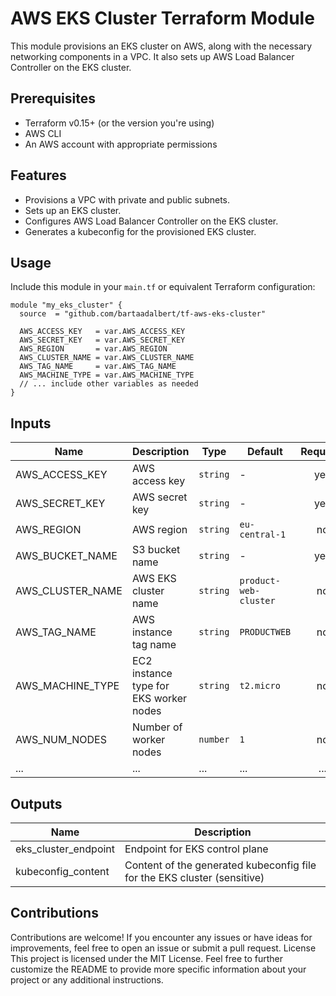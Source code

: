 # AWS EKS Cluster Terraform Module

This module provisions an EKS cluster on AWS, along with the necessary networking components in a VPC. It also sets up AWS Load Balancer Controller on the EKS cluster.

## Prerequisites

- Terraform v0.15+ (or the version you're using)
- AWS CLI
- An AWS account with appropriate permissions

## Features

- Provisions a VPC with private and public subnets.
- Sets up an EKS cluster.
- Configures AWS Load Balancer Controller on the EKS cluster.
- Generates a kubeconfig for the provisioned EKS cluster.

## Usage

Include this module in your `main.tf` or equivalent Terraform configuration:

```hcl
module "my_eks_cluster" {
  source  = "github.com/bartaadalbert/tf-aws-eks-cluster"

  AWS_ACCESS_KEY   = var.AWS_ACCESS_KEY
  AWS_SECRET_KEY   = var.AWS_SECRET_KEY
  AWS_REGION       = var.AWS_REGION
  AWS_CLUSTER_NAME = var.AWS_CLUSTER_NAME
  AWS_TAG_NAME     = var.AWS_TAG_NAME
  AWS_MACHINE_TYPE = var.AWS_MACHINE_TYPE
  // ... include other variables as needed
}
```

## Inputs

| Name | Description | Type | Default | Required |
|------|-------------|------|---------|:--------:|
| AWS_ACCESS_KEY | AWS access key | `string` | - | yes |
| AWS_SECRET_KEY | AWS secret key | `string` | - | yes |
| AWS_REGION | AWS region | `string` | `eu-central-1` | no |
| AWS_BUCKET_NAME | S3 bucket name | `string` | - | yes |
| AWS_CLUSTER_NAME | AWS EKS cluster name | `string` | `product-web-cluster` | no |
| AWS_TAG_NAME | AWS instance tag name | `string` | `PRODUCTWEB` | no |
| AWS_MACHINE_TYPE | EC2 instance type for EKS worker nodes | `string` | `t2.micro` | no |
| AWS_NUM_NODES | Number of worker nodes | `number` | `1` | no |
| ... | ... | ... | ... | ... |

## Outputs

| Name | Description |
|------|-------------|
| eks_cluster_endpoint | Endpoint for EKS control plane |
| kubeconfig_content | Content of the generated kubeconfig file for the EKS cluster (sensitive) |


## Contributions

Contributions are welcome! If you encounter any issues or have ideas for improvements, feel free to open an issue or submit a pull request.
License
This project is licensed under the MIT License.
Feel free to further customize the README to provide more specific information about your project or any additional instructions.
